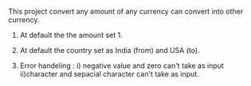 This project convert any amount of any currency can convert into other currency.

1. At default the the amount set 1.

2. At default the country set as India (from) and USA (to).

3. Error handeling : i) negative value and zero can't take as input
                     ii)character and sepacial character can't take as input.